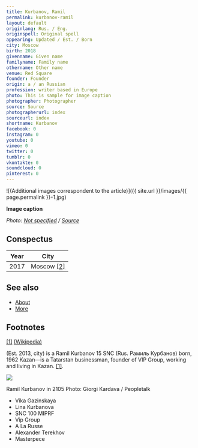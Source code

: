 ```yaml
---
title: Kurbanov, Ramil
permalink: kurbanov-ramil
layout: default
originlang: Rus. / Eng.
originspell: Original spell
appearing: Updated / Est. / Born
city: Moscow
birth: 2018
givenname: Given name
familyname: Family name
othername: Other name
venue: Red Square
founder: Founder
origin: a / an Russian
profession: writer based in Europe
photo: This is sample for image caption
photographer: Photographer
source: Source
photographerurl: index
sourceurl: index
shortname: Kurbanov
facebook: 0
instagram: 0
youtube: 0
vimeo: 0
twitter: 0
tumblr: 0
vkontakte: 0
soundcloud: 0
pinterest: 0
---
```


![(Additional images correspondent to the article)]({{ site.url }}/images/{{ page.permalink }}-1.jpg)

**Image caption**

*Photo: [Not specified](index) / [Source](index)*

## Сonspectus

|Year|City|
|-|-|
|2017|Moscow <span id="a2">[\[2\]](#f2)</span>|

## See also

+ [About](index)
+ [More](index)

## Footnotes

[[1]](#a1) <span id="f1"></span> [(Wikipedia)](index)

(Est. 2013, city) is a Ramil Kurbanov 15 SNC (Rus. Рамиль Курбанов) born, 1962 Kazan—is a Tatarstan businessman, founder of VIP Group, working and living in Kazan.  <span id="a1">[\[1\]](#f1)</span>.

![](/encyclopedia/images/kurbanov.jpg)

Ramil Kurbanov in 2105
Photo: Giorgi Kardava / Peopletalk

+ Vika Gazinskaya
+ Lina Kurbanova
+ SNC 100 MIPRF
+ Vip Group
+ A La Russe
+ Alexander Terekhov
+ Masterpece
